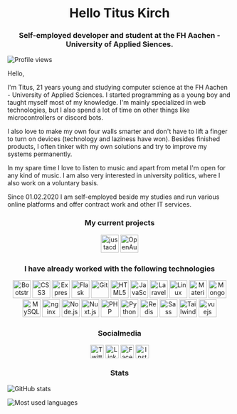 <h1 align="center">Hello Titus Kirch</h1>
<h3 align="center">Self-employed developer and student at the FH Aachen - University of Applied Siences.</h3>
<p align="left"><img src="https://komarev.com/ghpvc/?username=tituskirch" alt="Profile views" title="Profile views"/></p>

Hello,

I'm Titus, 21 years young and studying computer science at the FH Aachen - University of Applied Sciences. I started programming as a young boy and taught myself most of my knowledge. I'm mainly specialized in web technologies, but I also spend a lot of time on other things like microcontrollers or discord bots.

I also love to make my own four walls smarter and don't have to lift a finger to turn on devices (technology and laziness have won). Besides finished products, I often tinker with my own solutions and try to improve my systems permanently.

In my spare time I love to listen to music and apart from metal I'm open for any kind of music. I am also very interested in university politics, where I also work on a voluntary basis.

Since 01.02.2020 I am self-employed beside my studies and run various online platforms and offer contract work and other IT services.

<h3 align="center">My current projects</h3>
<p align="center"><img src="https://avatars0.githubusercontent.com/u/68742599?s=400&u=ef801863c87c5a20ab38a44a131b8f9df0475313&v=4" alt="justacdn.rocks" title="justacdn.rocks" width="40" height="40"/> <img src="https://avatars0.githubusercontent.com/u/67844535?s=200&v=4" alt="OpenAuth.dev" title="OpenAuth.dev" width="40" height="40"/></p>

<h3 align="center">I have already worked with the following technologies</h3>
<p align="center">
  <img src="https://devicons.github.io/devicon/devicon.git/icons/bootstrap/bootstrap-plain.svg" alt="Bootstrap" title="Bootstrap" width="40" height="40"/>
  <img src="https://devicons.github.io/devicon/devicon.git/icons/css3/css3-original-wordmark.svg" alt="CSS3" title="CSS3" width="40" height="40"/>
  <img src="https://devicons.github.io/devicon/devicon.git/icons/express/express-original-wordmark.svg" alt="Express.js" title="Express.js" width="40" height="40"/>
  <img src="https://www.vectorlogo.zone/logos/pocoo_flask/pocoo_flask-icon.svg" alt="Flask" title="Flask" width="40" height="40"/>
  <img src="https://www.vectorlogo.zone/logos/git-scm/git-scm-icon.svg" alt="Git" title="Git" width="40" height="40"/>
  <img src="https://devicons.github.io/devicon/devicon.git/icons/html5/html5-original-wordmark.svg" alt="HTML5" title="HTML5" width="40" height="40"/>
  <img src="https://devicons.github.io/devicon/devicon.git/icons/javascript/javascript-original.svg" alt="JavaScript" title="JavaScript" width="40" height="40"/>
  <img src="https://devicons.github.io/devicon/devicon.git/icons/laravel/laravel-plain-wordmark.svg" alt="Laravel" title="Laravel" width="40" height="40"/>
  <img src="https://devicons.github.io/devicon/devicon.git/icons/linux/linux-original.svg" alt="Linux" title="Linux" width="40" height="40"/>
  <img src="https://raw.githubusercontent.com/prplx/svg-logos/5585531d45d294869c4eaab4d7cf2e9c167710a9/svg/materialize.svg" alt="Materialize" title="Materialize" width="40" height="40"/>
  <img src="https://devicons.github.io/devicon/devicon.git/icons/mongodb/mongodb-original-wordmark.svg" alt="MongoDB" title="MongoDB" width="40" height="40"/>
  <img src="https://devicons.github.io/devicon/devicon.git/icons/mysql/mysql-original-wordmark.svg" alt="MySQL" title="MySQL" width="40" height="40"/>
  <img src="https://devicons.github.io/devicon/devicon.git/icons/nginx/nginx-original.svg" alt="nginx" title="nginx" width="40" height="40"/>
  <img src="https://devicons.github.io/devicon/devicon.git/icons/nodejs/nodejs-original-wordmark.svg" alt="Node.js" title="Node.js" width="40" height="40"/>
  <img src="https://www.vectorlogo.zone/logos/nuxtjs/nuxtjs-icon.svg" alt="Nuxt.js" title="Nuxt.js" width="40" height="40"/>
  <img src="https://devicons.github.io/devicon/devicon.git/icons/php/php-original.svg" alt="PHP" title="PHP" width="40" height="40"/>
  <img src="https://devicons.github.io/devicon/devicon.git/icons/python/python-original.svg" alt="Python" width="40" height="40"/>
  <img src="https://devicons.github.io/devicon/devicon.git/icons/redis/redis-original-wordmark.svg" alt="Redis" width="40" height="40"/>
  <img src="https://devicons.github.io/devicon/devicon.git/icons/sass/sass-original.svg" alt="Sass" title="Sass" width="40" height="40"/>
  <img src="https://www.vectorlogo.zone/logos/tailwindcss/tailwindcss-icon.svg" alt="Tailwind CSS" title="Tailwind CSS" width="40" height="40"/>
  <img src="https://devicons.github.io/devicon/devicon.git/icons/vuejs/vuejs-original-wordmark.svg" alt="vuejs" width="40" height="40"/>
</p>

<h3 align="center">Socialmedia</h3>

<p align="center">
<a href="https://twitter.com/tituskirch" target="blank"><img align="center" src="https://cdn.jsdelivr.net/npm/simple-icons@3.0.1/icons/twitter.svg" alt="Twitter" title="Twitter" height="30" width="30"/></a>
<a href="https://linkedin.com/in/tituskirch" target="blank"><img align="center" src="https://cdn.jsdelivr.net/npm/simple-icons@3.0.1/icons/linkedin.svg" alt="LinkedIn" title="LinkedIn" height="30" width="30"/></a>
<a href="https://fb.com/tituskirch" target="blank"><img align="center" src="https://cdn.jsdelivr.net/npm/simple-icons@3.0.1/icons/facebook.svg" alt="Facebook" title="Facebook" height="30" width="30"/></a>
<a href="https://instagram.com/tituskirch" target="blank"><img align="center" src="https://cdn.jsdelivr.net/npm/simple-icons@3.0.1/icons/instagram.svg" alt="Instagram" title="Instagram" height="30" width="30"/></a>
</p>

<h3 align="center">Stats</h3>
<p><img align="center" src="https://github-readme-stats.vercel.app/api?username=tituskirch&show_icons=true" alt="GitHub stats" title="GitHub stats"/></p>
<p><img align="left" src="https://github-readme-stats.vercel.app/api/top-langs/?username=tituskirch&layout=compact&hide=html" alt="Most used languages" title="Most used languages"/></p>

